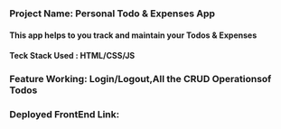 ### Project Name: Personal Todo & Expenses App

#### This app helps to you track and maintain your Todos & Expenses

#### Teck Stack Used : HTML/CSS/JS

### Feature Working: Login/Logout,All the CRUD Operationsof Todos

### Deployed FrontEnd Link: